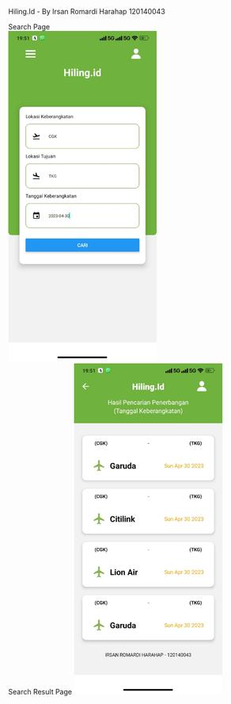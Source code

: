 Hiling.Id - By Irsan Romardi Harahap 120140043

Search Page
<br>
<img src="./src/img/gambar1.jpeg" alt="Gambar 12" width="300">
<br>
Search Result Page
<img src="./src/img/gambar2.jpeg" alt="Gambar 12" width="300">
